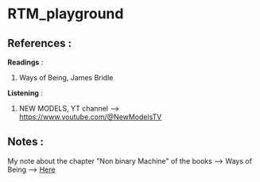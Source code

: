 # RTM_playground


## References :

**Readings** :

1. Ways of Being, James Bridle

**Listening** :

1. NEW MODELS, YT channel --> https://www.youtube.com/@NewModelsTV 

## Notes :

My note about the chapter "Non binary Machine" of the books --> Ways of Being --> [Here](./writing/chapter_Ways-of-Being.md)
